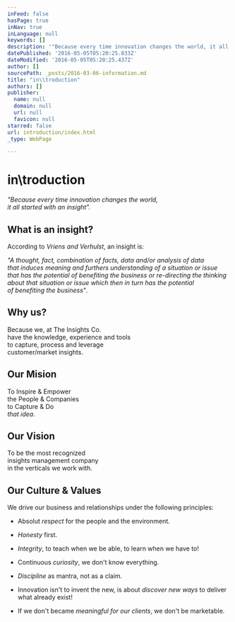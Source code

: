 ```yaml
---
inFeed: false
hasPage: true
inNav: true
inLanguage: null
keywords: []
description: '"Because every time innovation changes the world, it all started with an insight".'
datePublished: '2016-05-05T05:20:25.833Z'
dateModified: '2016-05-05T05:20:25.437Z'
author: []
sourcePath: _posts/2016-03-06-information.md
title: "in\\troduction"
authors: []
publisher:
  name: null
  domain: null
  url: null
  favicon: null
starred: false
url: introduction/index.html
_type: WebPage

---
```

# in\\troduction

_"Because every time innovation changes the world,  
it all started with an insight"._

## What is an insight?

According to _Vriens and Verhulst_, an insight is:

_"A thought, fact, combination of facts, data and/or analysis of data  
that induces meaning and furthers understanding of a situation or issue  
that has the potential of benefiting the business or re-directing the thinking  
about that situation or issue which then in turn has the potential  
of benefiting the business"_.

## Why us?

Because we, at The Insights Co.  
have the knowledge, experience and tools  
to capture, process and leverage  
customer/market insights.

## Our Mision

To Inspire & Empower  
the People & Companies  
to Capture & Do  
_that idea_.

## Our Vision

To be the most recognized  
insights management company  
in the verticals we work with.

## Our Culture & Values

We drive our business and relationships under the following principles:

* Absolut _respect_ for the people and the environment.

* _Honesty_ first.

* _Integrity_, to teach when we be able, to learn when we have to!

* Continuous _curiosity_, we don't know everything.

* _Discipline_ as mantra, not as a claim.

* Innovation isn't to invent the new, is about _discover new ways_ to deliver what already exist!

* If we don't became _meaningful for our clients_, we don't be marketable.